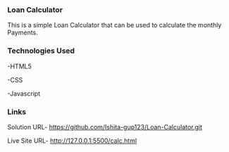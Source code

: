 ### Loan Calculator
This is a simple Loan Calculator that can be used to calculate the monthly Payments.

### Technologies Used
-HTML5

-CSS

-Javascript

### Links
Solution URL- https://github.com/Ishita-gup123/Loan-Calculator.git

Live Site URL- http://127.0.0.1:5500/calc.html
